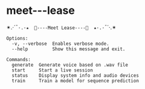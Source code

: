 # meet---lease



✴.·´¯`·.·★  🎀----Meet Lease----🎀  ★·.·`¯´·.✴

```
Options:
  -v, --verbose  Enables verbose mode.
  --help         Show this message and exit.

Commands:
  generate  Generate voice based on .wav file
  start     Start a live session
  status    Display system info and audio devices
  train     Train a model for sequence prediction
  ```
